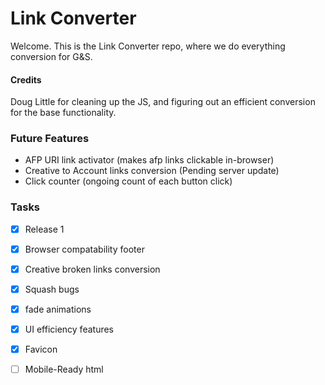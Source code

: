 # Link Converter

Welcome. This is the Link Converter repo, where we do everything conversion for G&S.

#### Credits
Doug Little for cleaning up the JS, and figuring out an efficient conversion for the base functionality.

### Future Features
* AFP URI link activator (makes afp links clickable in-browser)
* Creative to Account links conversion (Pending server update)
* Click counter (ongoing count of each button click)

### Tasks
- [x] Release 1
- [x] Browser compatability footer
- [x] Creative broken links conversion
- [x] Squash bugs
- [x] fade animations
- [x] UI efficiency features
- [x] Favicon
- [ ] Mobile-Ready html

